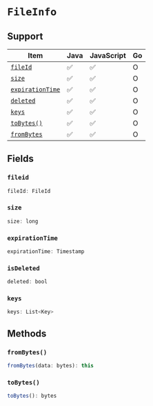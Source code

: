 # `FileInfo`

## Support

| Item | Java | JavaScript | Go
| - | - | - | - |
| [`fileId`](#fileid) | ✅ | ✅ | O
| [`size`](#size) | ✅ | ✅ | O
| [`expirationTime`](#expirationtime) | ✅ | ✅ | O
| [`deleted`](#isdeleted) | ✅ | ✅ | O
| [`keys`](#keys) | ✅ | ✅ | O
| [`toBytes()`](#tobytes) | ✅ | ✅ | O
| [`fromBytes`](#frombytes) | ✅ | ✅ | O


## Fields

### `fileid`

```typescript
fileId: FileId
```

### `size`

```typescript
size: long
```

### `expirationTime`

```typescript
expirationTime: Timestamp
```

### `isDeleted`

```typescript
deleted: bool
```

### `keys`

```typescript
keys: List<Key>
```

## Methods

### `fromBytes()`

```typescript
fromBytes(data: bytes): this
```

### `toBytes()`

```typescript
toBytes(): bytes
```
